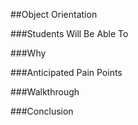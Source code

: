 ##Object Orientation

###Students Will Be Able To


###Why


###Anticipated Pain Points


###Walkthrough


###Conclusion
